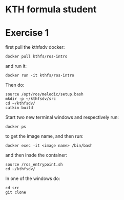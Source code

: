 # KTH formula student

# Exercise 1
first pull the kthfsdv docker:
```
docker pull kthfs/ros-intro
```
and run it:
```
docker run -it kthfs/ros-intro
```
Then do:
```
source /opt/ros/melodic/setup.bash
mkdir -p ~/kthfsdv/src
cd ~/kthfsdv/
catkin build
```

Start two new terminal windows and respectively run:
````
docker ps
````
to get the image name, and then run:
````
docker exec -it <image name> /bin/bash
````
and then insde the container:
```
source /ros_entrypoint.sh
cd ~/kthfsdv/
```

In one of the windows do:
```
cd src
git clone 
